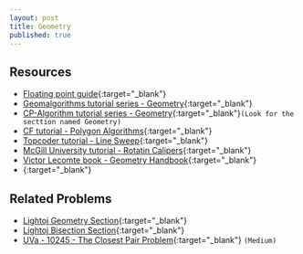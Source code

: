 ```yaml
---
layout: post
title: Geometry
published: true
---
```


## Resources

- [Floating point guide](https://floating-point-gui.de/formats/fp/){:target="\_blank"}
- [Geomalgorithms tutorial series - Geometry](http://geomalgorithms.com/algorithms.html){:target="\_blank"}
- [CP-Algorithm tutorial series - Geometry](https://cp-algorithms.com/){:target="\_blank"}`(Look for the secttion named Geometry)`
- [CF tutorial - Polygon Algorithms](https://codeforces.com/blog/entry/48868){:target="\_blank"}
- [Topcoder tutorial - Line Sweep](https://www.topcoder.com/community/competitive-programming/tutorials/line-sweep-algorithms/){:target="\_blank"}
- [McGill University tutorial - Rotatin Calipers](http://citeseerx.ist.psu.edu/viewdoc/download?doi=10.1.1.155.5671&rep=rep1&type=pdf){:target="\_blank"}
- [Victor Lecomte book - Geometry Handbook](https://vlecomte.github.io/cp-geo.pdf){:target="\_blank"}
- [](){:target="\_blank"}


## Related Problems

- [Lightoj Geometry Section](http://lightoj.com/volume_problemcategory.php?main_category=Geometry){:target="\_blank"}
- [Lightoj Bisection Section](http://lightoj.com/volume_problemcategory.php?user_id=2022&category=Binary%20Search/Bisection){:target="\_blank"}
- [UVa - 10245 - The Closest Pair Problem](https://onlinejudge.org/external/102/10245.pdf){:target="\_blank"} `(Medium)`
